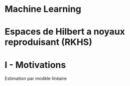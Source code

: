 # Machine Learning
# Espaces de Hilbert a noyaux reproduisant (RKHS)

# I - Motivations
Estimation par modèle linéaire
